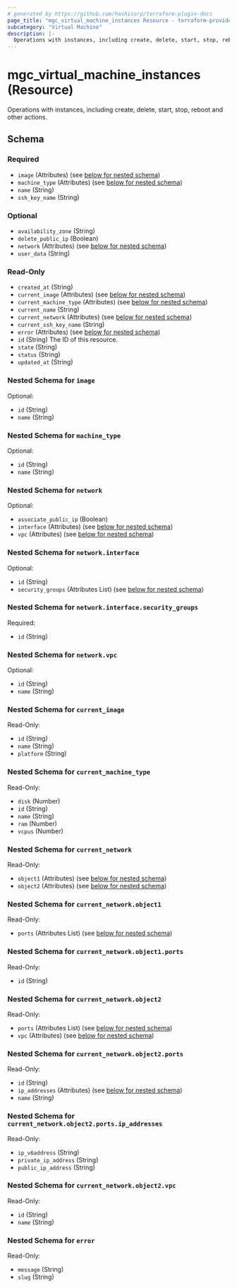 ```yaml
---
# generated by https://github.com/hashicorp/terraform-plugin-docs
page_title: "mgc_virtual_machine_instances Resource - terraform-provider-mgc"
subcategory: "Virtual Machine"
description: |-
  Operations with instances, including create, delete, start, stop, reboot and other actions.
---
```


# mgc_virtual_machine_instances (Resource)

Operations with instances, including create, delete, start, stop, reboot and other actions.



<!-- schema generated by tfplugindocs -->
## Schema

### Required

- `image` (Attributes) (see [below for nested schema](#nestedatt--image))
- `machine_type` (Attributes) (see [below for nested schema](#nestedatt--machine_type))
- `name` (String)
- `ssh_key_name` (String)

### Optional

- `availability_zone` (String)
- `delete_public_ip` (Boolean)
- `network` (Attributes) (see [below for nested schema](#nestedatt--network))
- `user_data` (String)

### Read-Only

- `created_at` (String)
- `current_image` (Attributes) (see [below for nested schema](#nestedatt--current_image))
- `current_machine_type` (Attributes) (see [below for nested schema](#nestedatt--current_machine_type))
- `current_name` (String)
- `current_network` (Attributes) (see [below for nested schema](#nestedatt--current_network))
- `current_ssh_key_name` (String)
- `error` (Attributes) (see [below for nested schema](#nestedatt--error))
- `id` (String) The ID of this resource.
- `state` (String)
- `status` (String)
- `updated_at` (String)

<a id="nestedatt--image"></a>
### Nested Schema for `image`

Optional:

- `id` (String)
- `name` (String)


<a id="nestedatt--machine_type"></a>
### Nested Schema for `machine_type`

Optional:

- `id` (String)
- `name` (String)


<a id="nestedatt--network"></a>
### Nested Schema for `network`

Optional:

- `associate_public_ip` (Boolean)
- `interface` (Attributes) (see [below for nested schema](#nestedatt--network--interface))
- `vpc` (Attributes) (see [below for nested schema](#nestedatt--network--vpc))

<a id="nestedatt--network--interface"></a>
### Nested Schema for `network.interface`

Optional:

- `id` (String)
- `security_groups` (Attributes List) (see [below for nested schema](#nestedatt--network--interface--security_groups))

<a id="nestedatt--network--interface--security_groups"></a>
### Nested Schema for `network.interface.security_groups`

Required:

- `id` (String)



<a id="nestedatt--network--vpc"></a>
### Nested Schema for `network.vpc`

Optional:

- `id` (String)
- `name` (String)



<a id="nestedatt--current_image"></a>
### Nested Schema for `current_image`

Read-Only:

- `id` (String)
- `name` (String)
- `platform` (String)


<a id="nestedatt--current_machine_type"></a>
### Nested Schema for `current_machine_type`

Read-Only:

- `disk` (Number)
- `id` (String)
- `name` (String)
- `ram` (Number)
- `vcpus` (Number)


<a id="nestedatt--current_network"></a>
### Nested Schema for `current_network`

Read-Only:

- `object1` (Attributes) (see [below for nested schema](#nestedatt--current_network--object1))
- `object2` (Attributes) (see [below for nested schema](#nestedatt--current_network--object2))

<a id="nestedatt--current_network--object1"></a>
### Nested Schema for `current_network.object1`

Read-Only:

- `ports` (Attributes List) (see [below for nested schema](#nestedatt--current_network--object1--ports))

<a id="nestedatt--current_network--object1--ports"></a>
### Nested Schema for `current_network.object1.ports`

Read-Only:

- `id` (String)



<a id="nestedatt--current_network--object2"></a>
### Nested Schema for `current_network.object2`

Read-Only:

- `ports` (Attributes List) (see [below for nested schema](#nestedatt--current_network--object2--ports))
- `vpc` (Attributes) (see [below for nested schema](#nestedatt--current_network--object2--vpc))

<a id="nestedatt--current_network--object2--ports"></a>
### Nested Schema for `current_network.object2.ports`

Read-Only:

- `id` (String)
- `ip_addresses` (Attributes) (see [below for nested schema](#nestedatt--current_network--object2--ports--ip_addresses))
- `name` (String)

<a id="nestedatt--current_network--object2--ports--ip_addresses"></a>
### Nested Schema for `current_network.object2.ports.ip_addresses`

Read-Only:

- `ip_v6address` (String)
- `private_ip_address` (String)
- `public_ip_address` (String)



<a id="nestedatt--current_network--object2--vpc"></a>
### Nested Schema for `current_network.object2.vpc`

Read-Only:

- `id` (String)
- `name` (String)




<a id="nestedatt--error"></a>
### Nested Schema for `error`

Read-Only:

- `message` (String)
- `slug` (String)
